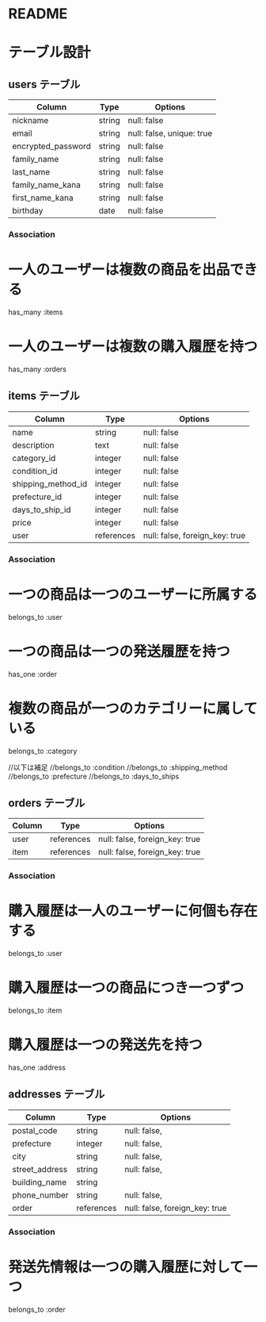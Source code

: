 # README

# テーブル設計

## users テーブル


| Column             | Type   | Options                       |
| ------------------ | ------ | ----------------------------- |
| nickname           | string | null: false                   |
| email              | string | null: false, unique: true     |
| encrypted_password | string | null: false                   |
| family_name        | string | null: false                   |
| last_name          | string | null: false                   |
| family_name_kana   | string | null: false                   |
| first_name_kana    | string | null: false                   |
| birthday           | date   | null: false                   |


### Association
# 一人のユーザーは複数の商品を出品できる
has_many :items
# 一人のユーザーは複数の購入履歴を持つ
has_many :orders





## items テーブル


| Column             | Type       | Options                        |
| ------------------ | ---------  | ------------------------------ |
| name               | string     | null: false                    |
| description        | text       | null: false                    |
| category_id        | integer    | null: false                    |
| condition_id       | integer    | null: false                    |
| shipping_method_id | integer    | null: false                    |
| prefecture_id      | integer    | null: false                    |
| days_to_ship_id    | integer    | null: false                    |
| price              | integer    | null: false                    |
| user               | references | null: false, foreign_key: true |


### Association
# 一つの商品は一つのユーザーに所属する
belongs_to :user
# 一つの商品は一つの発送履歴を持つ
has_one :order
# 複数の商品が一つのカテゴリーに属している
belongs_to :category

//以下は補足
//belongs_to :condition
//belongs_to :shipping_method
//belongs_to :prefecture
//belongs_to :days_to_ships


## orders テーブル


| Column  | Type       | Options                        |
| ------- | ---------- | ------------------------------ |
| user    | references | null: false, foreign_key: true |
| item    | references | null: false, foreign_key: true |


### Association
# 購入履歴は一人のユーザーに何個も存在する
belongs_to :user
# 購入履歴は一つの商品につき一つずつ
belongs_to :item
# 購入履歴は一つの発送先を持つ
has_one :address



## addresses テーブル


| Column          | Type       | Options                        |
| --------------- | ---------- | ------------------------------ |
| postal_code     | string     | null: false,                   |
| prefecture      | integer    | null: false,                   |
| city            | string     | null: false,                   |
| street_address  | string     | null: false,                   |
| building_name   | string     |                                |
| phone_number    | string     | null: false,                   |
| order           | references | null: false, foreign_key: true |


### Association
# 発送先情報は一つの購入履歴に対して一つ
belongs_to :order